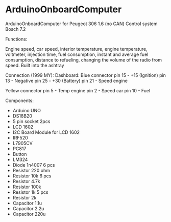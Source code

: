 # ArduinoOnboardComputer
ArduinoOnboardComputer for Peugeot 306 1.6 (no CAN)
Control system Bosch 7.2

Functions:

Engine speed, car speed, interior temperature, engine temperature, voltmeter, injection time, fuel consumption, instant and average fuel consumption, distance to refueling, changing the volume of the radio from speed. 
Built into the ashtray

Connection (1999 MY):
Dashboard:
Blue connector
pin 15 - +15 (Ignition)
pin 13 - Negative
pin 25 - +30 (Battery)
pin 21 - Speed engine

Yellow connector
pin 5 - Temp engine
pin 2 - Speed car
pin 10 - Fuel


Components:
- Arduino UNO
- DS18B20
- 5 pin socket 2pcs
- LCD 1602
- I2C Board Module for LCD 1602
- IRF520
- L7905CV
- PC817
- Button
- LM324
- Diode 1n4007 6 pсs
- Resistor 220 ohm
- Resistor 10k 6 pcs
- Resistor 4.7k 
- Resistor 100k
- Resistor 1k 5 pcs
- Resistor 2k
- Сapacitor 1.1u
- Сapacitor 2.2u
- Сapacitor 220u
